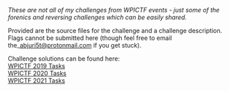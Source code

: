 _These are not all of my challenges from WPICTF events - just some of the forenics and reversing challenges which can be easily shared._

Provided are the source files for the challenge and a challenge description. Flags cannot be submitted here (though feel free to email the\_abjuri5t@protonmail.com if you get stuck).

Challenge solutions can be found here:
<br>
[WPICTF 2019 Tasks](https://ctftime.org/event/728/tasks/)
<br>
[WPICTF 2020 Tasks](https://ctftime.org/event/913/tasks/)
<br>
[WPICTF 2021 Tasks](https://ctftime.org/event/1208/tasks/)
